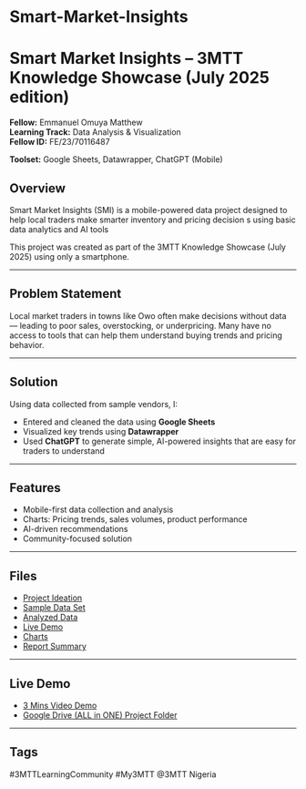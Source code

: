 # Smart-Market-Insights

# Smart Market Insights – 3MTT Knowledge Showcase (July 2025 edition)

**Fellow:** Emmanuel Omuya Matthew  
**Learning Track:** Data Analysis & Visualization  
**Fellow ID:**   FE/23/70116487

**Toolset:** Google Sheets, Datawrapper, ChatGPT (Mobile)


## Overview
Smart Market Insights (SMI) is a mobile-powered data project designed to help local traders make smarter inventory and pricing decision s using basic data analytics and AI tools

This project was created as part of the 3MTT Knowledge Showcase (July 2025) using only a smartphone.

---

## Problem Statement
Local market traders in towns like Owo often make decisions without data — leading to poor sales, overstocking, or underpricing. Many have no access to tools that can help them understand buying trends and pricing behavior.

---
## Solution
Using data collected from sample vendors, I:
- Entered and cleaned the data using **Google Sheets**
- Visualized key trends using **Datawrapper**
- Used **ChatGPT** to generate simple, AI-powered insights that are easy for traders to understand

---

## Features
- Mobile-first data collection and analysis
- Charts: Pricing trends, sales volumes, product performance
- AI-driven recommendations
- Community-focused solution

---

## Files
- [Project Ideation](https://docs.google.com/document/d/1n3mAbRELPN5nP6vemYbEO83ELogQ61Ww/edit?usp=drivesdk&ouid=109153846087373466674&rtpof=true&sd=true)
- [Sample Data Set](https://docs.google.com/spreadsheets/d/1meIU0cv6Ik108Q6XYuWydbp_Gyx_Ked7/edit?usp=drivesdk&ouid=109153846087373466674&rtpof=true&sd=true)
- [Analyzed Data](https://docs.google.com/spreadsheets/d/1Vkyv8dgBgv4wtAFiUtCiBjWVT_mzTTD5/edit?usp=drivesdk&ouid=109153846087373466674&rtpof=true&sd=true)
- [Live Demo](https://drive.google.com/file/d/15P_-JAJAtLPfmxByAtp3ItHSefl3hSOR/view?usp=drivesdk)
- [Charts](https://drive.google.com/drive/folders/15WErUljnZjKYkan67hU4wHxlkErnCKZA)
- [Report Summary](https://drive.google.com/file/d/16PgGj8dY90yzFvXhfGha8C4zrlBNunKc/view?usp=drivesdk)
  
---

## Live Demo
- [3 Mins Video Demo](https://drive.google.com/file/d/16_JBDy5wzNM8QnjI4rWh8vtAnNUZYe6d/view?usp=drivesdk)
- [Google Drive (ALL in ONE) Project Folder](https://drive.google.com/drive/folders/1me4biRTqdg7vSF7Sk7otqdm3je9AID5j)

---

## Tags
#3MTTLearningCommunity #My3MTT @3MTT Nigeria
